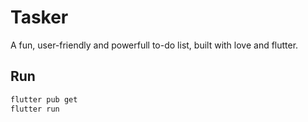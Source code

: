 # Tasker


A fun, user-friendly and powerfull to-do list, built with love and flutter.

## Run
```bash
flutter pub get
flutter run
```


